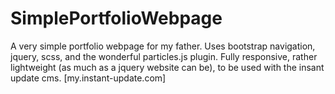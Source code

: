 # SimplePortfolioWebpage
A very simple portfolio webpage for my father. Uses bootstrap navigation, jquery, scss, and the wonderful particles.js plugin. 
Fully responsive, rather lightweight (as much as a jquery website can be), to be used with the insant update cms. [my.instant-update.com]
